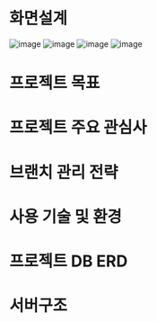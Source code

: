 # 화면설계

![image](https://user-images.githubusercontent.com/23456264/158011724-0def314c-0df0-4869-9f52-5a012a1425f4.png)
![image](https://user-images.githubusercontent.com/23456264/158011746-1b34746d-de33-4fcb-a31c-ebcc32ad0594.png)
![image](https://user-images.githubusercontent.com/23456264/158011759-1c224ac8-49f2-4b83-8910-40933fff0092.png)
![image](https://user-images.githubusercontent.com/23456264/158011766-f8e553dd-2e7b-42ea-9f9a-86b7481c89a1.png)

# 프로젝트 목표

# 프로젝트 주요 관심사

# 브랜치 관리 전략

# 사용 기술 및 환경

# 프로젝트 DB ERD

# 서버구조
